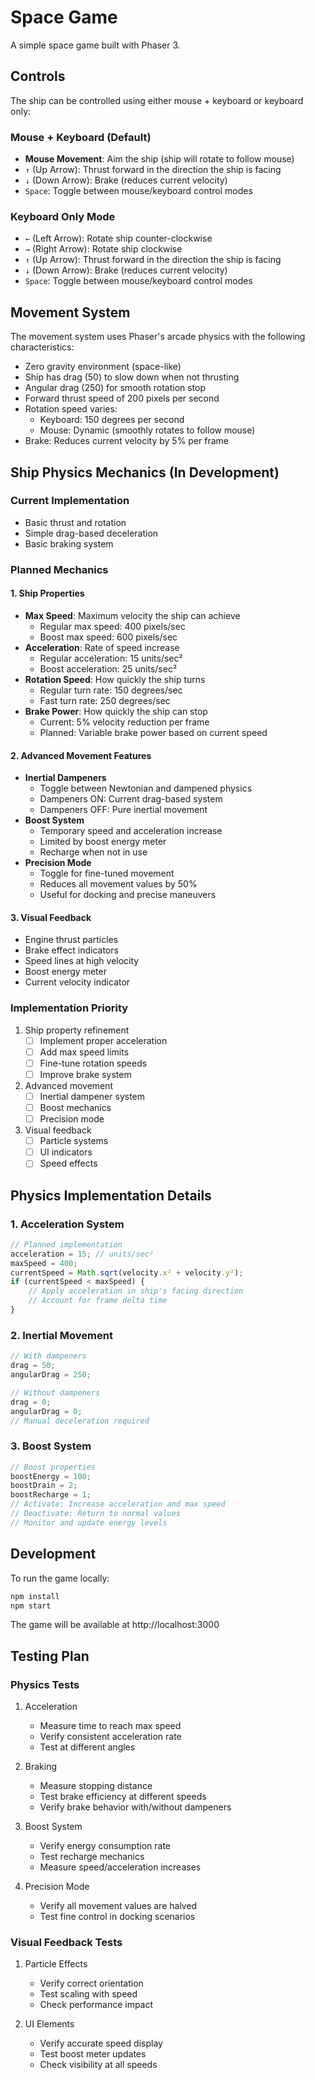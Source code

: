 # Space Game

A simple space game built with Phaser 3.

## Controls

The ship can be controlled using either mouse + keyboard or keyboard only:

### Mouse + Keyboard (Default)
- **Mouse Movement**: Aim the ship (ship will rotate to follow mouse)
- `↑` (Up Arrow): Thrust forward in the direction the ship is facing
- `↓` (Down Arrow): Brake (reduces current velocity)
- `Space`: Toggle between mouse/keyboard control modes

### Keyboard Only Mode
- `←` (Left Arrow): Rotate ship counter-clockwise
- `→` (Right Arrow): Rotate ship clockwise
- `↑` (Up Arrow): Thrust forward in the direction the ship is facing
- `↓` (Down Arrow): Brake (reduces current velocity)
- `Space`: Toggle between mouse/keyboard control modes

## Movement System

The movement system uses Phaser's arcade physics with the following characteristics:

- Zero gravity environment (space-like)
- Ship has drag (50) to slow down when not thrusting
- Angular drag (250) for smooth rotation stop
- Forward thrust speed of 200 pixels per second
- Rotation speed varies:
  - Keyboard: 150 degrees per second
  - Mouse: Dynamic (smoothly rotates to follow mouse)
- Brake: Reduces current velocity by 5% per frame

## Ship Physics Mechanics (In Development)

### Current Implementation
- Basic thrust and rotation
- Simple drag-based deceleration
- Basic braking system

### Planned Mechanics

#### 1. Ship Properties
- **Max Speed**: Maximum velocity the ship can achieve
  - Regular max speed: 400 pixels/sec
  - Boost max speed: 600 pixels/sec
- **Acceleration**: Rate of speed increase
  - Regular acceleration: 15 units/sec²
  - Boost acceleration: 25 units/sec²
- **Rotation Speed**: How quickly the ship turns
  - Regular turn rate: 150 degrees/sec
  - Fast turn rate: 250 degrees/sec
- **Brake Power**: How quickly the ship can stop
  - Current: 5% velocity reduction per frame
  - Planned: Variable brake power based on current speed

#### 2. Advanced Movement Features
- **Inertial Dampeners**
  - Toggle between Newtonian and dampened physics
  - Dampeners ON: Current drag-based system
  - Dampeners OFF: Pure inertial movement
- **Boost System**
  - Temporary speed and acceleration increase
  - Limited by boost energy meter
  - Recharge when not in use
- **Precision Mode**
  - Toggle for fine-tuned movement
  - Reduces all movement values by 50%
  - Useful for docking and precise maneuvers

#### 3. Visual Feedback
- Engine thrust particles
- Brake effect indicators
- Speed lines at high velocity
- Boost energy meter
- Current velocity indicator

### Implementation Priority
1. Ship property refinement
   - [ ] Implement proper acceleration
   - [ ] Add max speed limits
   - [ ] Fine-tune rotation speeds
   - [ ] Improve brake system

2. Advanced movement
   - [ ] Inertial dampener system
   - [ ] Boost mechanics
   - [ ] Precision mode

3. Visual feedback
   - [ ] Particle systems
   - [ ] UI indicators
   - [ ] Speed effects

## Physics Implementation Details

### 1. Acceleration System
```typescript
// Planned implementation
acceleration = 15; // units/sec²
maxSpeed = 400;
currentSpeed = Math.sqrt(velocity.x² + velocity.y²);
if (currentSpeed < maxSpeed) {
    // Apply acceleration in ship's facing direction
    // Account for frame delta time
}
```

### 2. Inertial Movement
```typescript
// With dampeners
drag = 50;
angularDrag = 250;

// Without dampeners
drag = 0;
angularDrag = 0;
// Manual deceleration required
```

### 3. Boost System
```typescript
// Boost properties
boostEnergy = 100;
boostDrain = 2;
boostRecharge = 1;
// Activate: Increase acceleration and max speed
// Deactivate: Return to normal values
// Monitor and update energy levels
```

## Development

To run the game locally:

```bash
npm install
npm start
```

The game will be available at http://localhost:3000 

## Testing Plan

### Physics Tests
1. Acceleration
   - Measure time to reach max speed
   - Verify consistent acceleration rate
   - Test at different angles

2. Braking
   - Measure stopping distance
   - Test brake efficiency at different speeds
   - Verify brake behavior with/without dampeners

3. Boost System
   - Verify energy consumption rate
   - Test recharge mechanics
   - Measure speed/acceleration increases

4. Precision Mode
   - Verify all movement values are halved
   - Test fine control in docking scenarios

### Visual Feedback Tests
1. Particle Effects
   - Verify correct orientation
   - Test scaling with speed
   - Check performance impact

2. UI Elements
   - Verify accurate speed display
   - Test boost meter updates
   - Check visibility at all speeds 